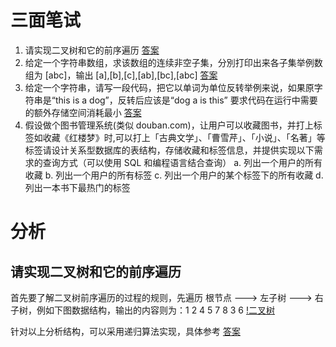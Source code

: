 # 三面笔试

1. 请实现二叉树和它的前序遍历 [答案](./01.js)
2. 给定一个字符串数组，求该数组的连续非空子集，分別打印出来各子集举例数组为 [abc]，输出 [a],[b],[c],[ab],[bc],[abc] [答案](./02.js)
3. 给定一个字符串，请写一段代码，把它以单词为单位反转举例来说，如果原字符串是“this is a dog”，反转后应该是“dog a is this” 要求代码在运行中需要的额外存储空间消耗最小 [答案](./02.js)
4. 假设做个图书管理系统(类似 douban.com)，让用户可以收藏图书，并打上标签如收藏《红楼梦》时,可以打上「古典文学」、「曹雪芹」、「小说」、「名著」等标签请设计关系型数据库的表结构，存储收藏和标签信息，并提供实现以下需求的查询方式（可以使用 SQL 和编程语言结合查询）
   a. 列出一个用户的所有收藏
   b. 列出一个用户的所有标签
   c. 列出一个用户的某个标签下的所有收藏
   d. 列出一本书下最热门的标签

# 分析
## 请实现二叉树和它的前序遍历
首先要了解二叉树前序遍历的过程的规则，先遍历 根节点 ---> 左子树 ---> 右子树，例如下图数据结构，输出的内容则为：1 2 4 5 7 8 3 6
[!二叉树](../../../资料/二叉树.png)

针对以上分析结构，可以采用递归算法实现，具体参考 [答案](./01.js)